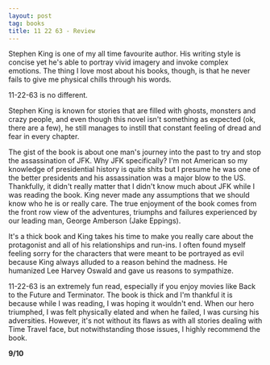 ```yaml
---
layout: post
tag: books
title: 11 22 63 - Review
---
```


Stephen King is one of my all time favourite author.  His writing style is concise yet he's able to portray vivid imagery and invoke complex emotions.  The thing I love most about his books, though, is that he never fails to give me physical chills through his words.

11-22-63 is no different.

Stephen King is known for stories that are filled with ghosts, monsters and crazy people, and even though this novel isn't something as expected (ok, there are a few), he still manages to instill that constant feeling of dread and fear in every chapter.

The gist of the book is about one man's journey into the past to try and stop the assassination of JFK.  Why JFK specifically?  I'm not American so my knowledge of presidential history is quite shits but I presume he was one of the better presidents and his assassination was a major blow to the US.  Thankfully, it didn't really matter that I didn't know much about JFK while I was reading the book.  King never made any assumptions that we should know who he is or really care.  The true enjoyment of the book comes from the front row view of the adventures, triumphs and failures experienced by our leading man, George Amberson (Jake Eppings).

It's a thick book and King takes his time to make you really care about the protagonist and all of his relationships and run-ins.  I often found myself feeling sorry for the characters that were meant to be portrayed as evil because King always alluded to a reason behind the madness.  He humanized Lee Harvey Oswald and gave us reasons to sympathize.

11-22-63 is an extremely fun read, especially if you enjoy movies like Back to the Future and Terminator.  The book is thick and I'm thankful it is because while I was reading, I was hoping it wouldn't end.  When our hero triumphed, I was felt physically elated and when he failed, I was cursing his adversities.  However, it's not without its flaws as with all stories dealing with Time Travel face, but notwithstanding those issues, I highly recommend the book.

**9/10**